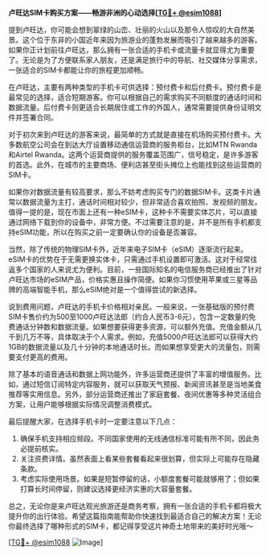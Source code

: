 **卢旺达SIM卡购买方案——畅游非洲的心动选择[[TG💪+ @esim1088](https://t.me/s/esim1088)]**

提到卢旺达，你可能会想到翠绿的山峦、壮丽的火山以及那令人惊叹的大自然美景。这个位于东非的小国近年来因为旅游业的蓬勃发展而吸引了越来越多的游客。如果你正计划前往卢旺达，那么拥有一张合适的手机卡或流量卡就显得尤为重要了。无论是为了方便联系家人朋友，还是满足旅行中的导航、社交媒体分享需求，一张适合的SIM卡都能让你的旅程更加顺畅。

在卢旺达，主要有两种类型的手机卡可供选择：预付费卡和后付费卡。预付费卡是最常见的选择，适合短期游客。你可以根据自己的需求购买不同额度的通话时间和数据流量。后付费卡则更适合长期居住或工作的外国人，通常需要提供身份证明文件并签署合同。

对于初次来到卢旺达的游客来说，最简单的方式就是直接在机场购买预付费卡。大多数航空公司会在到达大厅设置移动通信运营商的服务柜台，比如MTN Rwanda和Airtel Rwanda。这两个运营商提供的服务覆盖范围广，信号稳定，是许多游客的首选。此外，在城市的主要商场、便利店甚至街头摊位上也能找到这些运营商的SIM卡。

如果你对数据流量有较高要求，那么不妨考虑购买专门的数据SIM卡。这类卡片通常以数据流量为主打，通话时间相对较少，但非常适合喜欢拍照、发视频的朋友。值得一提的是，现在市面上还有一种eSIM卡，这种卡不需要实体芯片，可以直接通过网络下载到你的设备中，非常方便。不过需要注意的是，并不是所有手机都支持eSIM功能，所以在购买之前一定要确认你的设备是否兼容。

当然，除了传统的物理SIM卡外，近年来电子SIM卡（eSIM）逐渐流行起来。eSIM卡的优势在于无需更换实体卡，只需通过手机设置即可激活。这对于经常往返多个国家的人来说尤为便利。目前，一些国际知名的电信服务商已经推出了针对卢旺达市场的eSIM产品，价格实惠且操作简便。如果你习惯使用苹果或三星等品牌的高端智能手机，那么eSIM绝对是一个值得尝试的新选择。

说到费用问题，卢旺达的手机卡价格相对亲民。一般来说，一张基础版的预付费SIM卡售价约为500至1000卢旺达法郎（约合人民币3-6元），包含一定数量的免费通话分钟数和数据流量。如果想要获得更多资源，可以额外充值。充值金额从几千到几万不等，具体取决于个人需求。例如，充值5000卢旺达法郎可以获得大约1GB的数据流量以及几十分钟的本地通话时长。而如果想享受更大的流量包，则需要支付更高的费用。

除了基本的语音通话和数据上网功能外，许多运营商还提供了丰富的增值服务。比如，通过短信订阅特定内容服务，就可以获取天气预报、新闻资讯甚至是当地美食推荐等实用信息。另外，部分运营商还推出了家庭套餐、夜间优惠等多种灵活组合方案，让用户能够根据实际情况调整消费模式。

最后提醒大家，在选择手机卡时一定要注意以下几点：
1. 确保手机支持相应频段。不同国家使用的无线通信标准可能有所不同，因此务必提前核实。
2. 关注资费详情。虽然表面上看某些套餐看起来很划算，但实际上可能存在隐藏条款。
3. 考虑实际使用场景。如果是短暂停留的话，小额度套餐可能就够用了；但如果打算长时间停留，则建议选择更经济实惠的大容量套餐。

总之，无论你是来卢旺达观光旅游还是商务考察，拥有一张合适的手机卡都将极大提升你的出行体验。希望这篇指南能帮助你快速找到最适合自己的解决方案！无论你最终选择了哪种形式的SIM卡，都记得享受这片神奇土地带来的美好时光哦～

[[TG💪+ @esim1088](https://t.me/s/esim1088) ![Image](https://i.postimg.cc/4NQfJmqS/Snipaste-2025-05-13-00-14-12.png)]